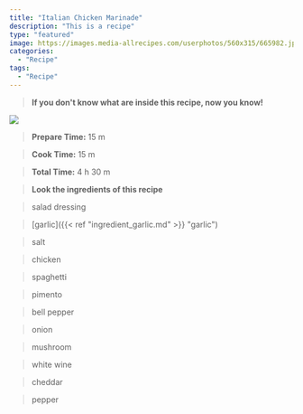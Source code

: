 ```yaml
---
title: "Italian Chicken Marinade"
description: "This is a recipe"
type: "featured"
image: https://images.media-allrecipes.com/userphotos/560x315/665982.jpg
categories: 
  - "Recipe"
tags: 
  - "Recipe"
---
```



>**If you don't know what are inside this recipe, now you know!**

![](../images/Recipes-Banner.jpg)
> **Prepare Time:** 15 m


> **Cook Time:** 15 m


> **Total Time:** 4 h 30 m

> **Look the ingredients of this recipe**

> salad dressing

> [garlic]({{< ref "ingredient_garlic.md" >}} "garlic")

> salt

> chicken

> spaghetti

> pimento

> bell pepper

> onion

> mushroom

> white wine

> cheddar

> pepper

